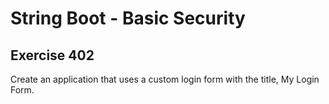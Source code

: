 # String Boot - Basic Security

Exercise 402
--------

Create an application that uses a custom login form with the title, My Login Form.